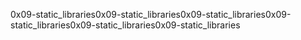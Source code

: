 0x09-static_libraries0x09-static_libraries0x09-static_libraries0x09-static_libraries0x09-static_libraries0x09-static_libraries
